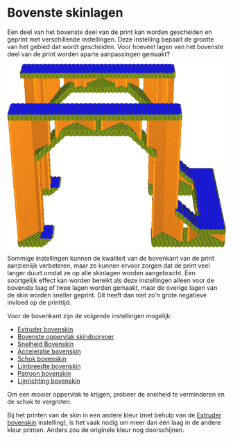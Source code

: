 Bovenste skinlagen
====
Een deel van het bovenste deel van de print kan worden gescheiden en geprint met verschillende instellingen. Deze instelling bepaalt de grootte van het gebied dat wordt gescheiden. Voor hoeveel lagen van het bovenste deel van de print worden aparte aanpassingen gemaakt?

<!--screenshot {
"image_path": "roofing_layer_count.png",
"modellen": [
    {
        "script": "question_stick_clip.scad",
        "transformatie": ["schaal(0.5)"]
    }
],
"camerapositie": [0, -90, 60],
"instellingen": {
    "wall_line_count": 0,
    "skin_outline_count": 0,
    "roofing_layer_count": 1,
    "speed_roofing": 10,
    "cool_min_layer_time": 1,
    "roofing_extruder_nr": 1
},
"color_scheme": "snelheid",
"kleuren": 32
}-->

![De bovenste laag van de skin wordt langzamer geprint (blauw) dan de rest van de skin (groen)](../../../articles/images/roofing_layer_count.png)

Sommige instellingen kunnen de kwaliteit van de bovenkant van de print aanzienlijk verbeteren, maar ze kunnen ervoor zorgen dat de print veel langer duurt omdat ze op alle skinlagen worden aangebracht. Een soortgelijk effect kan worden bereikt als deze instellingen alleen voor de bovenste laag of twee lagen worden gemaakt, maar de overige lagen van de skin worden sneller geprint. Dit heeft dan niet zo'n grote negatieve invloed op de printtijd.

Voor de bovenkant zijn de volgende instellingen mogelijk:
* [Extruder bovenskin](roofing_extruder_nr.md)
* [Bovenste oppervlak skindoorvoer](../material/roofing_material_flow.md)
* [Snelheid Bovenskin](../speed/speed_roofing.md)
* [Acceleratie bovenskin](../speed/acceleration_roofing.md)
* [Schok bovenskin](../speed/jerk_roofing.md)
* [Lijnbreedte bovenskin](../experimental/roofing_line_width.md)
* [Patroon bovenskin](../experimental/roofing_pattern.md)
* [Lijnrichting bovenskin](../experimental/roofing_angles.md)

Om een ​​mooier oppervlak te krijgen, probeer de snelheid te verminderen en de schok te vergroten.

Bij het printen van de skin in een andere kleur (met behulp van de [Extruder bovenskin](roofing_extruder_nr.md) instelling), is het vaak nodig om meer dan één laag in de andere kleur printen. Anders zou de originele kleur nog doorschijnen.